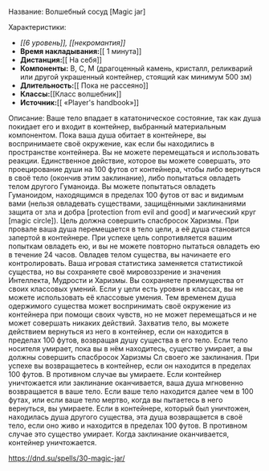 Название: Волшебный сосуд \[Magic jar] 

Характеристики:
- *[[6 уровень]], [[некромантия]]*
- **Время накладывания:**[[ 1 минута]]
- **Дистанция:**[[ На себя]]
- **Компоненты:** В, С, М (драгоценный камень, кристалл, реликварий или другой украшенный контейнер, стоящий как минимум 500 зм)
- **Длительность:**[[ Пока не рассеяно]]
- **Классы:**[[Класс  волшебник]]
- **Источник:**[[ «Player's handbook»]]

Описание:
Ваше тело впадает в кататоническое состояние, так как душа покидает его и входит в контейнер, выбранный материальным компонентом. Пока ваша душа обитает в контейнере, вы воспринимаете своё окружение, как если бы находились в пространстве контейнера. Вы не можете перемещаться и использовать реакции. Единственное действие, которое вы можете совершать, это проецирование души на 100 футов от контейнера, чтобы либо вернуться в своё тело (окончив этим заклинание), либо попытаться овладеть телом другого Гуманоида.
Вы можете попытаться овладеть Гуманоидом, находящимся в пределах 100 футов от вас и видимым вами (нельзя овладевать существами, защищёнными заклинаниями защита от зла и добра [protection from evil and good] и магический круг [magic circle]). Цель должна совершить спасбросок Харизмы. При провале ваша душа перемещается в тело цели, а её душа становится запертой в контейнере. При успехе цель сопротивляется вашим попыткам овладеть ею, и вы не можете повторно пытаться овладеть ею в течение 24 часов.
Овладев телом существа, вы начинаете его контролировать. Ваша игровая статистика заменяется статистикой существа, но вы сохраняете своё мировоззрение и значения Интеллекта, Мудрости и Харизмы. Вы сохраняете преимущества от своих классовых умений. Если у цели есть уровни в классах, вы не можете использовать её классовые умения.
Тем временем душа одержимого существа может воспринимать своё окружение из контейнера при помощи своих чувств, но не может перемещаться и не может совершать никаких действий.
Захватив тело, вы можете действием вернуться из него в контейнер, если он находится в пределах 100 футов, возвращая душу существа в его тело. Если тело носителя умирает, пока вы в нём находитесь, существо умирает, а вы должны совершить спасбросок Харизмы Сл своего же заклинания. При успехе вы возвращаетесь в контейнер, если он находится в пределах 100 футов. В противном случае вы умираете.
Если контейнер уничтожается или заклинание оканчивается, ваша душа мгновенно возвращается в ваше тело. Если ваше тело находится далее чем в 100 футах, или если ваше тело мертво, когда вы пытаетесь в него вернуться, вы умираете. Если в контейнере, который был уничтожен, находилась душа другого существа, эта душа возвращается в своё тело, если оно живо и находится в пределах 100 футов. В противном случае это существо умирает.
Когда заклинание оканчивается, контейнер уничтожается.

https://dnd.su/spells/30-magic-jar/
